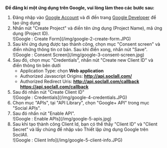 __Để đăng kí một ứng dụng trên Google, vui lòng làm theo các bước sau:__

1. Đăng nhập vào [Google Account](https://accounts.google.com/) và đi đến trang [Google Developer](https://console.developers.google.com/) để tạo ứng dụng
2. Nhấn nút "Create Project" và điền tên ứng dụng (Project Name), mã ứng dụng (Project ID).
    <div class="soclall-br"></div>
    ![Google : Create Form](/img/google-2-create-form.JPG)
    <div class="soclall-br"></div>
3. Sau khi ứng dụng được tạo thành công, chọn mục "Consent screen" và điền những thông tin cơ bản. Sau khi điền xong, nhấn nút "Save".
    <div class="soclall-br"></div>
    ![Google : Consent Screen](/img/google-3-consent-screen.jpg)
    <div class="soclall-br"></div>
4. Sau đó, chọn mục "Credentials", nhấn nút "Create new Client ID" và điền thông tin bên dưới
    * Application Type: chọn __Web application__
    * Authorized Javascript Origins: __http://api.soclall.com/__
    * Authorized Redirect Uris: 
        __http://api.soclall.com/callback__
        __https://api.soclall.com/callback__
5. Sau đó nhấn nút "Create Client ID"
    <div class="soclall-br"></div>
    ![Google : Credentials](/img/google-4-credentials.JPG)
    <div class="soclall-br"></div>
6. Chọn mục "APIs", tại "API Library", chọn "Google+ API" trong mục "Social APIs".
7. Sau đó nhấn nút "Enable API".
    <div class="soclall-br"></div>
    ![Google : Enable APIs](/img/google-5-apis.jpg)
    <div class="soclall-br"></div>
8. Sau khi tạo thành công Client Id, bạn có thể thấy "Client ID" và "Client Secret" và lấy chúng để nhập vào Thiết lập ứng dụng Google trên SoclAll.
    <div class="soclall-br"></div>
    ![Google : Client Info](/img/google-5-client-info.JPG)
    <div class="soclall-br"></div>